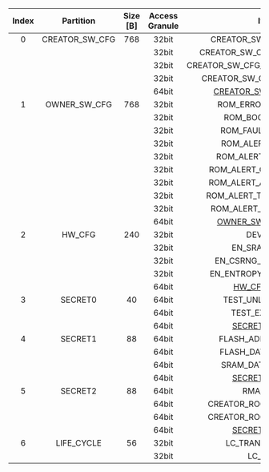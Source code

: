 <!--
DO NOT EDIT THIS FILE DIRECTLY.
It has been generated with ./util/design/gen-otp-mmap.py
-->

|  Index  |   Partition    |  Size [B]  |  Access Granule  |                         Item                          |  Byte Address  |  Size [B]  |
|:-------:|:--------------:|:----------:|:----------------:|:-----------------------------------------------------:|:--------------:|:----------:|
|    0    | CREATOR_SW_CFG |    768     |      32bit       |                CREATOR_SW_CFG_AST_CFG                 |     0x000      |    256     |
|         |                |            |      32bit       |              CREATOR_SW_CFG_ROM_EXT_SKU               |     0x100      |     4      |
|         |                |            |      32bit       |           CREATOR_SW_CFG_USE_SW_RSA_VERIFY            |     0x104      |     4      |
|         |                |            |      32bit       |              CREATOR_SW_CFG_KEY_IS_VALID              |     0x108      |     8      |
|         |                |            |      64bit       | [CREATOR_SW_CFG_DIGEST](#Reg_creator_sw_cfg_digest_0) |     0x2F8      |     8      |
|    1    |  OWNER_SW_CFG  |    768     |      32bit       |                  ROM_ERROR_REPORTING                  |     0x300      |     4      |
|         |                |            |      32bit       |                   ROM_BOOTSTRAP_EN                    |     0x304      |     4      |
|         |                |            |      32bit       |                  ROM_FAULT_RESPONSE                   |     0x308      |     4      |
|         |                |            |      32bit       |                  ROM_ALERT_CLASS_EN                   |     0x30C      |     4      |
|         |                |            |      32bit       |                 ROM_ALERT_ESCALATION                  |     0x310      |     4      |
|         |                |            |      32bit       |               ROM_ALERT_CLASSIFICATION                |     0x314      |    192     |
|         |                |            |      32bit       |                ROM_ALERT_ACCUM_THRESH                 |     0x3D4      |     16     |
|         |                |            |      32bit       |               ROM_ALERT_TIMEOUT_CYCLES                |     0x3E4      |     16     |
|         |                |            |      32bit       |                ROM_ALERT_PHASE_CYCLES                 |     0x3F4      |     64     |
|         |                |            |      64bit       |   [OWNER_SW_CFG_DIGEST](#Reg_owner_sw_cfg_digest_0)   |     0x5F8      |     8      |
|    2    |     HW_CFG     |    240     |      32bit       |                       DEVICE_ID                       |     0x600      |     32     |
|         |                |            |      32bit       |                    EN_SRAM_IFETCH                     |     0x620      |     1      |
|         |                |            |      32bit       |                 EN_CSRNG_SW_APP_READ                  |     0x621      |     1      |
|         |                |            |      32bit       |                EN_ENTROPY_SRC_FW_READ                 |     0x622      |     1      |
|         |                |            |      64bit       |         [HW_CFG_DIGEST](#Reg_hw_cfg_digest_0)         |     0x6E8      |     8      |
|    3    |    SECRET0     |     40     |      64bit       |                   TEST_UNLOCK_TOKEN                   |     0x6F0      |     16     |
|         |                |            |      64bit       |                    TEST_EXIT_TOKEN                    |     0x700      |     16     |
|         |                |            |      64bit       |        [SECRET0_DIGEST](#Reg_secret0_digest_0)        |     0x710      |     8      |
|    4    |    SECRET1     |     88     |      64bit       |                  FLASH_ADDR_KEY_SEED                  |     0x718      |     32     |
|         |                |            |      64bit       |                  FLASH_DATA_KEY_SEED                  |     0x738      |     32     |
|         |                |            |      64bit       |                  SRAM_DATA_KEY_SEED                   |     0x758      |     16     |
|         |                |            |      64bit       |        [SECRET1_DIGEST](#Reg_secret1_digest_0)        |     0x768      |     8      |
|    5    |    SECRET2     |     88     |      64bit       |                       RMA_TOKEN                       |     0x770      |     16     |
|         |                |            |      64bit       |                CREATOR_ROOT_KEY_SHARE0                |     0x780      |     32     |
|         |                |            |      64bit       |                CREATOR_ROOT_KEY_SHARE1                |     0x7A0      |     32     |
|         |                |            |      64bit       |        [SECRET2_DIGEST](#Reg_secret2_digest_0)        |     0x7C0      |     8      |
|    6    |   LIFE_CYCLE   |     56     |      32bit       |                   LC_TRANSITION_CNT                   |     0x7C8      |     32     |
|         |                |            |      32bit       |                       LC_STATE                        |     0x7E8      |     24     |